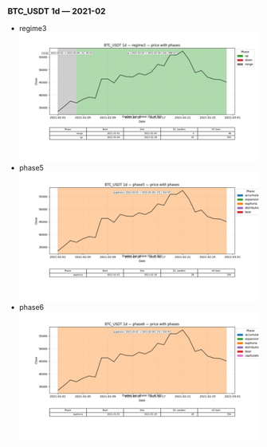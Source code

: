 ### BTC_USDT 1d — 2021-02

- regime3
![BTC_USDT_1d_regime3_2021-02_phase_price.png](outputs/fourier/phase_monthly/BTC_USDT/1d/2021/2021-02/BTC_USDT_1d_regime3_2021-02_phase_price.png)
- phase5
![BTC_USDT_1d_phase5_2021-02_phase_price.png](outputs/fourier/phase_monthly/BTC_USDT/1d/2021/2021-02/BTC_USDT_1d_phase5_2021-02_phase_price.png)
- phase6
![BTC_USDT_1d_phase6_2021-02_phase_price.png](outputs/fourier/phase_monthly/BTC_USDT/1d/2021/2021-02/BTC_USDT_1d_phase6_2021-02_phase_price.png)